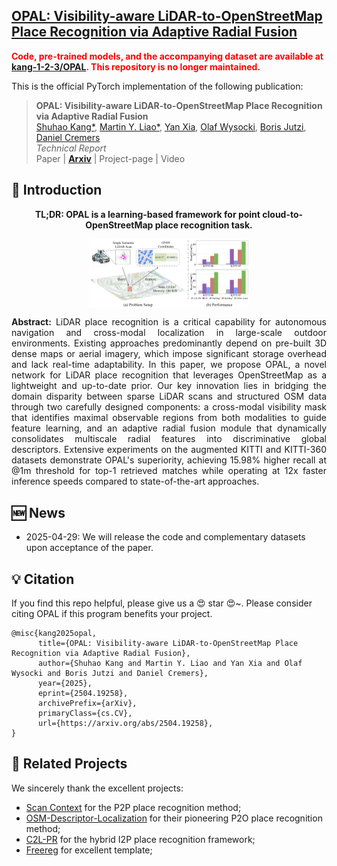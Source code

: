 <h2> 
<a href="https://whu-usi3dv.github.io/OPAL/" target="_blank">OPAL: Visibility-aware LiDAR-to-OpenStreetMap Place Recognition via Adaptive Radial Fusion</a>
</h2>

<span style="color:red">**Code, pre-trained models, and the accompanying dataset are available at [kang-1-2-3/OPAL](https://github.com/kang-1-2-3/OPAL). This repository is no longer maintained.**</span>


This is the official PyTorch implementation of the following publication:

> **OPAL: Visibility-aware LiDAR-to-OpenStreetMap Place Recognition via Adaptive Radial Fusion**<br/>
> [Shuhao Kang*](https://kang-1-2-3.github.io/), [Martin Y. Liao*](https://martin-liao.github.io/), [Yan Xia](https://yan-xia.github.io/), [Olaf Wysocki](https://olafwysocki.github.io/), [Boris Jutzi](https://www.professoren.tum.de/en/jutzi-boris), [Daniel Cremers](https://cvg.cit.tum.de/members/cremers)<br/>
> *Technical Report*<br/>
> Paper | [**Arxiv**](https://arxiv.org/abs/2504.19258) | Project-page | Video


## 🔭 Introduction
<p align="center">
<strong>TL;DR: OPAL is a learning-based framework for point cloud-to-OpenStreetMap place recognition task.</strong>
</p>
<img src="./motivation.png" alt="Motivation" style="zoom:25%; display: block; margin-left: auto; margin-right: auto; max-width: 100%;">

<p align="justify">
<strong>Abstract:</strong>  LiDAR place recognition is a critical capability for autonomous navigation and cross-modal localization in large-scale outdoor environments. Existing approaches predominantly depend on pre-built 3D dense maps or aerial imagery, which impose significant storage overhead and lack real-time adaptability. In this paper, we propose OPAL, a novel network for LiDAR place recognition that leverages OpenStreetMap as a lightweight and up-to-date prior. Our key innovation lies in bridging the domain disparity between sparse LiDAR scans and structured OSM data through two carefully designed components: a cross-modal visibility mask that identifies maximal observable regions from both modalities to guide feature learning, and an adaptive radial fusion module that dynamically consolidates multiscale radial features into discriminative global descriptors. Extensive experiments on the augmented KITTI and KITTI-360 datasets demonstrate OPAL's superiority, achieving 15.98% higher recall at @1m threshold for top-1 retrieved matches while operating at 12x faster inference speeds compared to state-of-the-art approaches. 
</p>

## 🆕 News
- 2025-04-29: We will release the code and complementary datasets upon acceptance of the paper.  


## 💡 Citation
If you find this repo helpful, please give us a 😍 star 😍~. Please consider citing OPAL if this program benefits your project.
```
@misc{kang2025opal,
      title={OPAL: Visibility-aware LiDAR-to-OpenStreetMap Place Recognition via Adaptive Radial Fusion}, 
      author={Shuhao Kang and Martin Y. Liao and Yan Xia and Olaf Wysocki and Boris Jutzi and Daniel Cremers},
      year={2025},
      eprint={2504.19258},
      archivePrefix={arXiv},
      primaryClass={cs.CV},
      url={https://arxiv.org/abs/2504.19258}, 
}
```

## 🔗 Related Projects
We sincerely thank the excellent projects:
- [Scan Context](https://github.com/asdfghjkl623/scancontext) for the P2P place recognition method;
- [OSM-Descriptor-Localization](https://github.com/dudgnsrj/OSM-Descriptor-Localization) for their pioneering P2O place recognition method;
- [C2L-PR](https://github.com/lab-sun/C2L-PR) for the hybrid I2P place recognition framework; 
- [Freereg](https://github.com/WHU-USI3DV/FreeReg) for excellent template; 